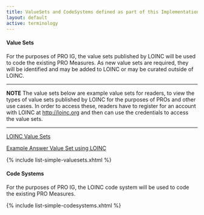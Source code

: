 ```yaml
---
title: ValueSets and CodeSystems defined as part of this Implementation Guide
layout: default
active: terminology
---
```

#### Value Sets

For the purposes of PRO IG, the value sets published by LOINC will be used to code the existing PRO Measures.
As new value sets are required, they will be identified and may be added to LOINC or may be curated outside of LOINC. 

---
**NOTE**
The value sets below are example value sets for readers, to view the types of value sets published by LOINC for the purposes of PROs and other use cases. In order to access these, readers have to register for an account with LOINC at http://loinc.org and then can use the credentials to access the value sets.

--- 

[LOINC Value Sets](https://fhir.loinc.org/ValueSet)

[Example Answer Value Set using LOINC](http://fhir.loinc.org/ValueSet/LL1253-5)

{% include list-simple-valuesets.xhtml %}

#### Code Systems

For the purposes of PRO IG, the LOINC code system will be used to code the existing PRO Measures.


{% include list-simple-codesystems.xhtml %}
